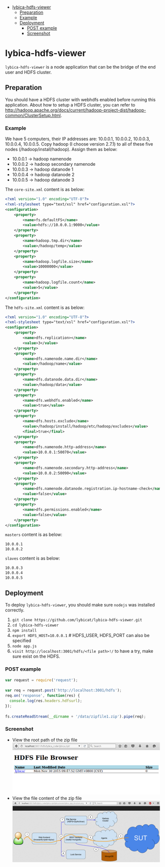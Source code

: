 - [lybica-hdfs-viewer](#lybica-hdfs-viewer)
	- [Preparation](#preparation)
    - [Example](#example)
	- [Deployment](#deployment)
		- [POST example](#post-example)
		- [Screenshot](#screenshot)

# lybica-hdfs-viewer

`lybica-hdfs-viewer` is a node application that can be the bridge of the end user and HDFS cluster.

## Preparation

You should have a HDFS cluster with webhdfs enabled before running this application.
About how to setup a HDFS cluster, you can refer to http://hadoop.apache.org/docs/current/hadoop-project-dist/hadoop-common/ClusterSetup.html.

### Example

We have 5 computers, their IP addresses are: 10.0.0.1, 10.0.0.2, 10.0.0.3, 10.0.0.4, 10.0.0.5. Copy hadoop (I choose version 2.7.1) to all of these five nodes (/hadoop/install/hadoop). Assign them as below:

* 10.0.0.1     ->    hadoop namenode
* 10.0.0.2     ->    hadoop secondary namenode
* 10.0.0.3     ->    hadoop datanode 1
* 10.0.0.4     ->    hadoop datanode 2
* 10.0.0.5     ->    hadoop datanode 3

The `core-site.xml` content is as below:

```xml
<?xml version="1.0" encoding="UTF-8"?>
<?xml-stylesheet type="text/xsl" href="configuration.xsl"?>
<configuration>
    <property>
        <name>fs.defaultFS</name>
        <value>hdfs://10.0.0.1:9000</value>
    </property>
    <property>
        <name>hadoop.tmp.dir</name>
        <value>/hadoop/temp</value>
    </property>
    <property>
        <name>hadoop.logfile.size</name>
        <value>10000000</value>
    </property>
    <property>
        <name>hadoop.logfile.count</name>
        <value>5</value>
    </property>
</configuration>
```

The `hdfs-site.xml` content is as below:

```xml
<?xml version="1.0" encoding="UTF-8"?>
<?xml-stylesheet type="text/xsl" href="configuration.xsl"?>
<configuration>
    <property>
        <name>dfs.replication></name>
        <value>3</value>
    </property>
    <property>
        <name>dfs.namenode.name.dir</name>
        <value>/hadoop/name</value>
    </property>
    <property>
        <name>dfs.datanode.data.dir</name>
        <value>/hadoop/data</value>
    </property>
    <property>
        <name>dfs.webhdfs.enabled</name>
        <value>true</value>
    </property>
    <property>
        <name>dfs.hosts.exclude</name>
        <value>/hadoop/install/hadoop/etc/hadoop/excludes</value>
        <final>true</final>
    </property>
    <property>
        <name>dfs.namenode.http-address</name>
        <value>10.0.0.1:50070</value>
    </property>
    <property>
        <name>dfs.namenode.secondary.http-address</name>
        <value>10.0.0.2:50090</value>
    </property>
    <property>
        <name>dfs.namenode.datanode.registration.ip-hostname-check</name>
        <value>false</value>
    </property>
    <property>
        <name>dfs.permissions.enabled</name>
        <value>false</value>
    </property>
</configuration>
```

`masters` content is as below:

```
10.0.0.1
10.0.0.2
```

`slaves` content is as below:

```
10.0.0.3
10.0.0.4
10.0.0.5
```

## Deployment

To deploy `lybica-hdfs-viewer`, you should make sure `nodejs` was installed correctly.

1. `git clone https://github.com/lybicat/lybica-hdfs-viewer.git`
1. `cd lybica-hdfs-viewer`
1. `npm install`
1. `export HDFS_HOST=10.0.0.1` # HDFS_USER, HDFS_PORT can also be specified
1. `node app.js`
1. `visit http://localhost:3001/hdfs/<file path>!/` to have a try, make sure <file path> exist on the HDFS.

### POST example

```javascript
var request = require('request');

var req = request.post('http://localhost:3001/hdfs');
req.on('response', function(res) {
  console.log(res.headers.hdfsurl);
});

fs.createReadStream(__dirname + '/data/zipfile1.zip').pipe(req);
```

### Screenshot

* View the root path of the zip file
    ![demo-1](assets/demo-1.png)
* View the file content of the zip file
    ![demo-1](assets/demo-2.png)
